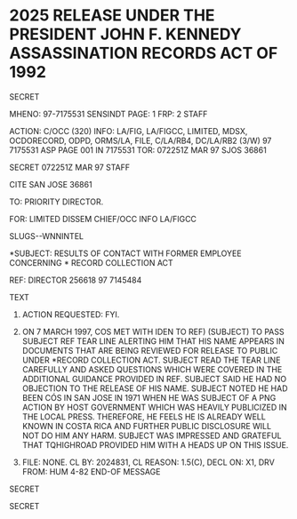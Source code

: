# 2025 RELEASE UNDER THE PRESIDENT JOHN F. KENNEDY ASSASSINATION RECORDS ACT OF 1992

SECRET

ΜΗΕΝΟ: 97-7175531
SENSINDT
PAGE: 1
FRP: 2
STAFF

ACTION: C/OCC (320) INFO: LA/FIG, LA/FIGCC, LIMITED, MDSX, OCDORECORD,
ODPD, ORMS/LA, FILE, C/LA/RB4, DC/LA/RB2 (3/W)
97 7175531 ASP PAGE 001 IN 7175531
TOR: 072251Z MAR 97 SJOS 36861

SECRET 072251Z MAR 97 STAFF

CITE SAN JOSE 36861

TO: PRIORITY DIRECTOR.

FOR: LIMITED DISSEM CHIEF/OCC INFO LA/FIGCC

SLUGS--WNNINTEL

*SUBJECT: RESULTS OF CONTACT WITH FORMER EMPLOYEE CONCERNING<JFK>
*
<ASSASSINATION>RECORD COLLECTION ACT

REF: DIRECTOR 256618 97 7145484

TEXT

1. ACTION REQUESTED: FYI.

2. ON 7 MARCH 1997, COS MET WITH IDEN TO REF) (SUBJECT) TO PASS SUBJECT REF TEAR LINE ALERTING HIM THAT HIS NAME APPEARS IN DOCUMENTS THAT ARE BEING REVIEWED FOR RELEASE TO PUBLIC UNDER *<JFK ASSASSINATION>RECORD COLLECTION ACT.
   SUBJECT READ THE TEAR LINE CAREFULLY AND ASKED QUESTIONS WHICH WERE COVERED IN THE ADDITIONAL GUIDANCE PROVIDED IN REF. SUBJECT SAID HE HAD NO OBJECTION TO THE RELEASE OF HIS NAME. SUBJECT NOTED HE HAD BEEN CÓS IN SAN JOSE IN 1971 WHEN HE WAS SUBJECT OF A PNG ACTION BY HOST GOVERNMENT WHICH WAS HEAVILY PUBLICIZED IN THE LOCAL PRESS. THEREFORE, HE FEELS HE IS ALREADY WELL KNOWN IN COSTA RICA AND FURTHER PUBLIC DISCLOSURE WILL NOT DO HIM ANY HARM. SUBJECT WAS IMPRESSED AND GRATEFUL THAT TQHIGHROAD PROVIDED HIM WITH A HEADS UP ON THIS ISSUE.

3. FILE: NONE. CL BY: 2024831, CL REASON: 1.5(C), DECL ON: X1, DRV FROM: HUM 4-82
   END-OF MESSAGE

SECRET

SECRET
